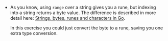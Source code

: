- As you know, using `range` over a string gives you a rune, but indexing into a string returns a byte value. The difference is described in more detail here: [Strings, bytes, runes and characters in Go](https://blog.golang.org/strings).

  In this exercise you could just convert the byte to a rune, saving you one extra type conversion.
